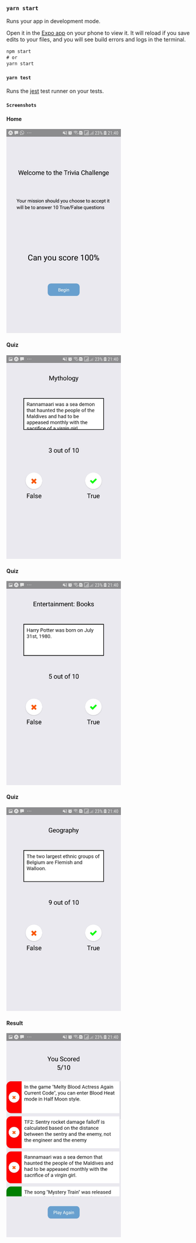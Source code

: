 
### `yarn start`

Runs your app in development mode.

Open it in the [Expo app](https://expo.io) on your phone to view it. It will reload if you save edits to your files, and you will see build errors and logs in the terminal.

```
npm start
# or
yarn start
```

#### `yarn test`

Runs the [jest](https://github.com/facebook/jest) test runner on your tests.

#### `Screenshots`

#### Home
<img src="screenshots/home.jpg" width="300">

#### Quiz
<img src="screenshots/quiz2.jpg" width="300">

#### Quiz
<img src="screenshots/quiz3.jpg" width="300">

#### Quiz
<img src="screenshots/quiz1.jpg" width="300">

#### Result
<img src="screenshots/result.jpg" width="300">
